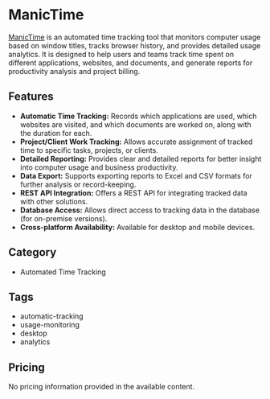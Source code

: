 # ManicTime

[ManicTime](https://www.manictime.com/) is an automated time tracking tool that monitors computer usage based on window titles, tracks browser history, and provides detailed usage analytics. It is designed to help users and teams track time spent on different applications, websites, and documents, and generate reports for productivity analysis and project billing.

## Features
- **Automatic Time Tracking:** Records which applications are used, which websites are visited, and which documents are worked on, along with the duration for each.
- **Project/Client Work Tracking:** Allows accurate assignment of tracked time to specific tasks, projects, or clients.
- **Detailed Reporting:** Provides clear and detailed reports for better insight into computer usage and business productivity.
- **Data Export:** Supports exporting reports to Excel and CSV formats for further analysis or record-keeping.
- **REST API Integration:** Offers a REST API for integrating tracked data with other solutions.
- **Database Access:** Allows direct access to tracking data in the database (for on-premise versions).
- **Cross-platform Availability:** Available for desktop and mobile devices.

## Category
- Automated Time Tracking

## Tags
- automatic-tracking
- usage-monitoring
- desktop
- analytics

## Pricing
No pricing information provided in the available content.
